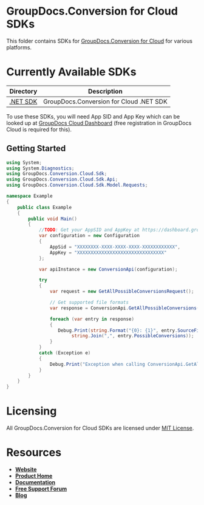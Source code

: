 # GroupDocs.Conversion for Cloud SDKs
This folder contains SDKs for [GroupDocs.Conversion for Cloud](https://products.groupdocs.cloud/conversion/cloud) for various platforms.

# Currently Available SDKs

Directory | Description
--------- | -----------
[.NET SDK](SDKs/NET) | GroupDocs.Conversion for Cloud .NET SDK

To use these SDKs, you will need App SID and App Key which can be looked up at [GroupDocs Cloud Dashboard](https://dashboard.groupdocs.cloud) (free registration in GroupDocs Cloud is required for this).

## Getting Started

```csharp
using System;
using System.Diagnostics;
using GroupDocs.Conversion.Cloud.Sdk;
using GroupDocs.Conversion.Cloud.Sdk.Api;
using GroupDocs.Conversion.Cloud.Sdk.Model.Requests;

namespace Example
{
    public class Example
    {
        public void Main()
        {
            //TODO: Get your AppSID and AppKey at https://dashboard.groupdocs.cloud/ (free registration is required).
            var configuration = new Configuration
            {
                AppSid = "XXXXXXXX-XXXX-XXXX-XXXX-XXXXXXXXXXXX",
                AppKey = "XXXXXXXXXXXXXXXXXXXXXXXXXXXXXXXX"
            };

            var apiInstance = new ConversionApi(configuration);

            try
            {
                var request = new GetAllPossibleConversionsRequest();

                // Get supported file formats
                var response = ConversionApi.GetAllPossibleConversions(request);

                foreach (var entry in response)
                {
                   Debug.Print(string.Format("{0}: {1}", entry.SourceFileType,
                        string.Join(",", entry.PossibleConversions));
                }
            }
            catch (Exception e)
            {
                Debug.Print("Exception when calling ConversionApi.GetAllPossibleConversions: " + e.Message);
            }
        }
    }
}
```

# Licensing
All GroupDocs.Conversion for Cloud SDKs are licensed under [MIT License](LICENSE).

# Resources
+ [**Website**](https://www.groupdocs.cloud)
+ [**Product Home**](https://products.groupdocs.cloud/conversion/cloud)
+ [**Documentation**](https://docs.groupdocs.cloud/display/conversioncloud/Home)
+ [**Free Support Forum**](https://forum.groupdocs.cloud/c/conversion)
+ [**Blog**](https://blog.groupdocs.cloud/category/groupdocs-products/groupdocs-conversion-product-family)